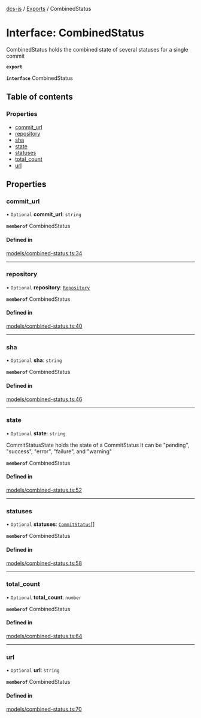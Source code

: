 [dcs-js](../README.md) / [Exports](../modules.md) / CombinedStatus

# Interface: CombinedStatus

CombinedStatus holds the combined state of several statuses for a single commit

**`export`**

**`interface`** CombinedStatus

## Table of contents

### Properties

- [commit\_url](CombinedStatus.md#commit_url)
- [repository](CombinedStatus.md#repository)
- [sha](CombinedStatus.md#sha)
- [state](CombinedStatus.md#state)
- [statuses](CombinedStatus.md#statuses)
- [total\_count](CombinedStatus.md#total_count)
- [url](CombinedStatus.md#url)

## Properties

### <a id="commit_url" name="commit_url"></a> commit\_url

• `Optional` **commit\_url**: `string`

**`memberof`** CombinedStatus

#### Defined in

[models/combined-status.ts:34](https://github.com/unfoldingWord/dcs-js/blob/b29eb7a/models/combined-status.ts#L34)

___

### <a id="repository" name="repository"></a> repository

• `Optional` **repository**: [`Repository`](Repository.md)

**`memberof`** CombinedStatus

#### Defined in

[models/combined-status.ts:40](https://github.com/unfoldingWord/dcs-js/blob/b29eb7a/models/combined-status.ts#L40)

___

### <a id="sha" name="sha"></a> sha

• `Optional` **sha**: `string`

**`memberof`** CombinedStatus

#### Defined in

[models/combined-status.ts:46](https://github.com/unfoldingWord/dcs-js/blob/b29eb7a/models/combined-status.ts#L46)

___

### <a id="state" name="state"></a> state

• `Optional` **state**: `string`

CommitStatusState holds the state of a CommitStatus It can be \"pending\", \"success\", \"error\", \"failure\", and \"warning\"

**`memberof`** CombinedStatus

#### Defined in

[models/combined-status.ts:52](https://github.com/unfoldingWord/dcs-js/blob/b29eb7a/models/combined-status.ts#L52)

___

### <a id="statuses" name="statuses"></a> statuses

• `Optional` **statuses**: [`CommitStatus`](CommitStatus.md)[]

**`memberof`** CombinedStatus

#### Defined in

[models/combined-status.ts:58](https://github.com/unfoldingWord/dcs-js/blob/b29eb7a/models/combined-status.ts#L58)

___

### <a id="total_count" name="total_count"></a> total\_count

• `Optional` **total\_count**: `number`

**`memberof`** CombinedStatus

#### Defined in

[models/combined-status.ts:64](https://github.com/unfoldingWord/dcs-js/blob/b29eb7a/models/combined-status.ts#L64)

___

### <a id="url" name="url"></a> url

• `Optional` **url**: `string`

**`memberof`** CombinedStatus

#### Defined in

[models/combined-status.ts:70](https://github.com/unfoldingWord/dcs-js/blob/b29eb7a/models/combined-status.ts#L70)
